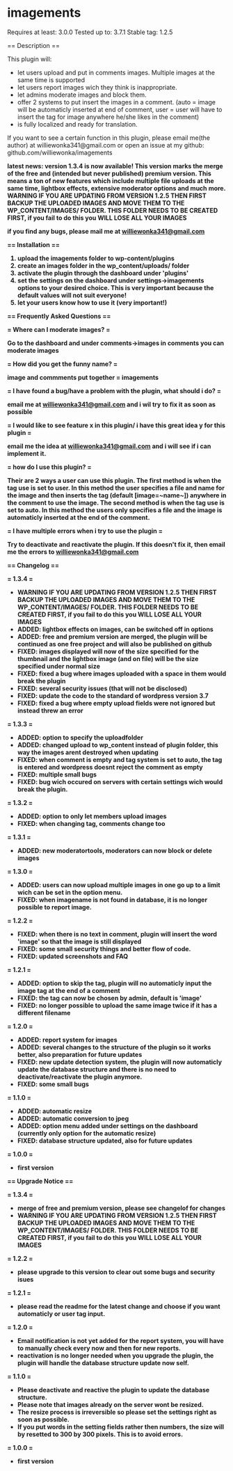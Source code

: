 imagements
==========
Requires at least: 3.0.0
Tested up to: 3.7.1
Stable tag: 1.2.5

== Description ==

This plugin will:
<ul>
<li>let users upload and put in comments images. Multiple images at the same time is supported</li>
<li>let users report images wich they think is inappropriate.</li>
<li>let admins moderate images and block them.</li>
<li>offer 2 systems to put insert the images in a comment. (auto = image will be automaticly inserted at end of comment, user = user will have to insert the tag for image anywhere he/she likes in the comment)</li>
<li>is fully localized and ready for translation.</li>
</ul>
If you want to see a certain function in this plugin, please email me(the author) at williewonka341@gmail.com or open an issue at my github: github.com/williewonka/imagements

<b>latest news:<b>
version 1.3.4 is now available! This version marks the merge of the free and (intended but never published) premium version. This means a ton of new features which include multiple file uploads at the same time, lightbox effects, extensive moderator options and much more.
WARNING IF YOU ARE UPDATING FROM VERSION 1.2.5 THEN FIRST BACKUP THE UPLOADED IMAGES AND MOVE THEM TO THE WP_CONTENT/IMAGES/ FOLDER. THIS FOLDER NEEDS TO BE CREATED FIRST, if you fail to do this you WILL LOSE ALL YOUR IMAGES



if you find any bugs, please mail me at williewonka341@gmail.com

== Installation ==
1. upload the imagements folder to wp-content/plugins
2. create an images folder in the wp_content/uploads/ folder
3. activate the plugin through the dashboard under 'plugins'
4. set the settings on the dashboard under settings->imagements options to your desired choice. This is very important because the default values will not suit everyone!
5. let your users know how to use it (very important!)

== Frequently Asked Questions ==

= Where can I moderate images? =

Go to the dashboard and under comments->images in comments you can moderate images

= How did you get the funny name? =

image and commments put together = imagements

= I have found a bug/have a problem with the plugin, what should i do? =

email me at williewonka341@gmail.com and i wil try to fix it as soon as possible

= I would like to see feature x in this plugin/ i have this great idea y for this plugin =

email me the idea at williewonka341@gmail.com and i will see if i can implement it.

= how do I use this plugin? =

Their are 2 ways a user can use this plugin. The first method is when the tag use is set to user. In this method the user specifies a file and name for the image and then inserts the tag (default [image=~name~]) anywhere in the comment to use the image.
The second method is when the tag use is set to auto. In this method the users only specifies a file and the image is automaticly inserted at the end of the comment.

= I have multiple errors when i try to use the plugin = 

Try to deactivate and reactivate the plugin. If this doesn't fix it, then email me the errors to williewonka341@gmail.com

== Changelog ==

= 1.3.4 =
* WARNING IF YOU ARE UPDATING FROM VERSION 1.2.5 THEN FIRST BACKUP THE UPLOADED IMAGES AND MOVE THEM TO THE WP_CONTENT/IMAGES/ FOLDER. THIS FOLDER NEEDS TO BE CREATED FIRST, if you fail to do this you WILL LOSE ALL YOUR IMAGES
* ADDED: lightbox effects on images, can be switched off in options
* ADDED: free and premium version are merged, the plugin will be continued as one free project and will also be published on github
* FIXED: images displayed will now of the size specified for the thumbnail and the lightbox image (and on file) will be the size specified under normal size
* FIXED: fixed a bug where  images uploaded with a space in them would break the plugin
* FIXED: several security issues (that will not be disclosed)
* FIXED: update the code to the standard of wordpress version 3.7
* FIXED: fixed a bug where empty upload fields were not ignored but instead threw an error

= 1.3.3 =
* ADDED: option to specify the uploadfolder
* ADDED: changed upload to wp_content instead of plugin folder, this way the images arent destroyed when updating
* FIXED: when comment is empty and tag system is set to auto, the tag is entered and wordpress doesnt reject the comment as empty
* FIXED: multiple small bugs
* FIXED: bug wich occured on servers with certain settings wich would break the plugin.

= 1.3.2 =
* ADDED: option to only let members upload images
* FIXED: when changing tag, comments change too

= 1.3.1 =
* ADDED: new moderatortools, moderators can now block or delete images

= 1.3.0 =
* ADDED: users can now upload multiple images in one go up to a limit wich can be set in the option menu.
* FIXED: when imagename is not found in database, it is no longer possible to report image.

= 1.2.2 =
* FIXED: when there is no text in comment, plugin will insert the word 'image' so that the image is still displayed
* FIXED: some small security things and better flow of code.
* FIXED: updated screenshots and FAQ

= 1.2.1 =
* ADDED: option to skip the tag, plugin will no automaticly input the image tag at the end of a comment
* FIXED: the tag can now be chosen by admin, default is 'image'
* FIXED: no longer possible to upload the same image twice if it has a different filename

= 1.2.0 =
* ADDED: report system for images
* ADDED: several changes to the structure of the plugin so it works better, also preparation for future updates
* FIXED: new update detection system, the plugin will now automaticly update the database structure and there is no need to deactivate/reactivate the plugin anymore.
* FIXED: some small bugs

= 1.1.0 =
* ADDED: automatic resize
* ADDED: automatic conversion to jpeg
* ADDED: option menu added under settings on the dashboard (currently only option for the automatic resize)
* FIXED: database structure updated, also for future updates

= 1.0.0 =
* first version

== Upgrade Notice ==

= 1.3.4 =
* merge of free and premium version, please see changelof for changes
* WARNING IF YOU ARE UPDATING FROM VERSION 1.2.5 THEN FIRST BACKUP THE UPLOADED IMAGES AND MOVE THEM TO THE WP_CONTENT/IMAGES/ FOLDER. THIS FOLDER NEEDS TO BE CREATED FIRST, if you fail to do this you WILL LOSE ALL YOUR IMAGES

= 1.2.2 =
* please upgrade to this version to clear out some bugs and security isues

= 1.2.1 =
* please read the readme for the latest change and choose if you want automaticly or user tag input.

= 1.2.0 =

* Email notification is not yet added for the report system, you will have to manually check every now and then for new reports.
* reactivation is no longer needed when you upgrade the plugin, the plugin will handle the database structure update now self.

= 1.1.0 =
* Please deactivate and reactive the plugin to update the database structure.
* Please note that images already on the server wont be resized.
* The resize process is irreversible so please set the settings right as soon as possible.
* If you put words in the setting fields rather then numbers, the size will by resetted to 300 by 300 pixels. This is to avoid errors.

= 1.0.0 =
* first version

